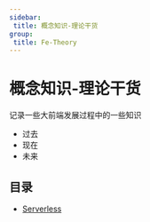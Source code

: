 ```yaml
---
sidebar:
 title: 概念知识-理论干货
group:
 title: Fe-Theory
---
```

# 概念知识-理论干货
记录一些大前端发展过程中的一些知识

* 过去
* 现在
* 未来

## 目录
* [Serverless](./serverless.md)
